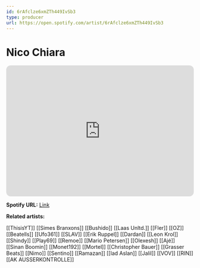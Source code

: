 ```yaml
---
id: 6rAfclze6xmZTh449IvSb3
type: producer
url: https://open.spotify.com/artist/6rAfclze6xmZTh449IvSb3
---
```

# Nico Chiara

<iframe style="border-radius:12px" src="https://open.spotify.com/embed/artist/6rAfclze6xmZTh449IvSb3" width="100%" height="352" frameBorder="0" allowfullscreen="" allow="autoplay; clipboard-write; encrypted-media; fullscreen; picture-in-picture" loading="lazy"></iframe>

**Spotify URL:** [Link](https://open.spotify.com/artist/6rAfclze6xmZTh449IvSb3)

**Related artists:**

[[ThisisYT]]
[[Simes Branxons]]
[[Bushido]]
[[Laas Unltd.]]
[[Fler]]
[[OZ]]
[[Beatells]]
[[Ufo361]]
[[SLAV]]
[[Erik Ruppel]]
[[Dardan]]
[[Leon Krol]]
[[Shindy]]
[[Play69]]
[[Remoe]]
[[Mario Petersen]]
[[Olexesh]]
[[Ajé]]
[[Sinan Boomin]]
[[Monet192]]
[[Mortel]]
[[Christopher Bauer]]
[[Grasser Beats]]
[[Nimo]]
[[Sentino]]
[[Ramazan]]
[[Iad Aslan]]
[[Jalil]]
[[VOV]]
[[RIN]]
[[AK AUSSERKONTROLLE]]
